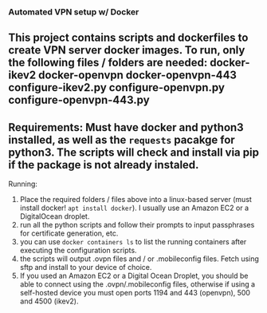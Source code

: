 ### Automated VPN setup w/ Docker ###
This project contains scripts and dockerfiles to create VPN server docker images.
To run, only the following files / folders are needed:
docker-ikev2
docker-openvpn
docker-openvpn-443
configure-ikev2.py
configure-openvpn.py
configure-openvpn-443.py
---
Requirements:
Must have docker and python3 installed, as well as the ```requests``` pacakge for python3.
The scripts will check and install via pip if the package is not already instaled.
---
Running:
1) Place the required folders / files above into a linux-based server (must install docker! ```apt install docker```). I usually use an Amazon EC2 or a DigitalOcean droplet.
2) run all the python scripts and follow their prompts to input passphrases for certificate generation, etc.
3) you can use ```docker containers ls``` to list the running containers after executing the configuration scripts.
4) the scripts will output .ovpn files and / or .mobileconfig files. Fetch using sftp and install to your device of choice.
5) If you used an Amazon EC2 or a Digital Ocean Droplet, you should be able to connect using the .ovpn/.mobileconfig files, otherwise if using a self-hosted device you must open ports 1194 and 443 (openvpn), 500 and 4500 (ikev2).  
